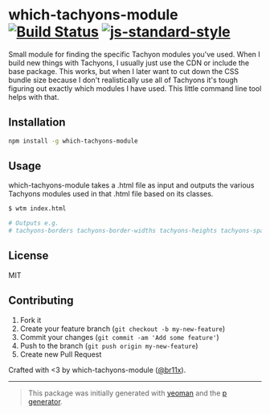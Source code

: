 # which-tachyons-module [![Build Status](https://secure.travis-ci.org/Briix/which-tachyons-module.png?branch=master)](https://travis-ci.org/Briix/which-tachyons-module) [![js-standard-style](https://img.shields.io/badge/code%20style-standard-brightgreen.svg?style=flat)](https://github.com/feross/standard)

Small module for finding the specific Tachyon modules you've used.
When I build new things with Tachyons, I usually just use the CDN or include
the base package. This works, but when I later want to cut down the CSS bundle
size because I don't realistically use all of Tachyons it's tough figuring out
exactly which modules I have used. This little command line tool helps with
that.

## Installation

```bash
npm install -g which-tachyons-module
```

## Usage
which-tachyons-module takes a .html file as input and outputs the various
Tachyons modules used in that .html file based on its classes.

```bash
$ wtm index.html

# Outputs e.g.
# tachyons-borders tachyons-border-widths tachyons-heights tachyons-spacing
```

## License

MIT

## Contributing

1. Fork it
2. Create your feature branch (`git checkout -b my-new-feature`)
3. Commit your changes (`git commit -am 'Add some feature'`)
4. Push to the branch (`git push origin my-new-feature`)
5. Create new Pull Request

Crafted with <3 by which-tachyons-module ([@br11x](https://twitter.com/br11x)).

***

> This package was initially generated with [yeoman](http://yeoman.io) and the [p generator](https://github.com/johnotander/generator-p.git).
